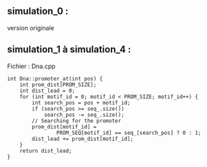 ## simulation_0 : 
version originale
## simulation_1 à simulation_4 : 
Fichier : Dna.cpp
```
int Dna::promoter_at(int pos) {
    int prom_dist[PROM_SIZE];
    int dist_lead = 0;
    for (int motif_id = 0; motif_id < PROM_SIZE; motif_id++) {
        int search_pos = pos + motif_id;
        if (search_pos >= seq_.size())
            search_pos -= seq_.size();
        // Searching for the promoter
        prom_dist[motif_id] =
                PROM_SEQ[motif_id] == seq_[search_pos] ? 0 : 1;
        dist_lead += prom_dist[motif_id];
    }
    return dist_lead;
}
```
